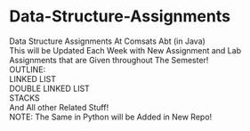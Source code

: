 # Data-Structure-Assignments
Data Structure Assignments At Comsats Abt (in Java)
<br>This will be Updated Each Week with New Assignment and Lab Assignments that are Given throughout The Semester!
<br>OUTLINE:
<br> LINKED LIST
<br> DOUBLE LINKED LIST
<br> STACKS
<br> And All other Related Stuff!
<br> NOTE: The Same in Python will be Added in New Repo!
